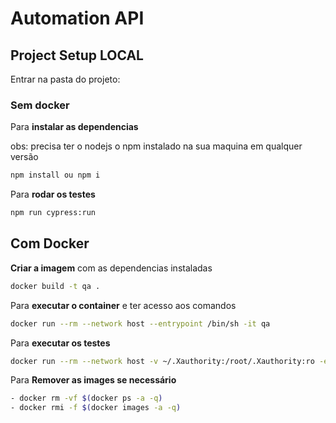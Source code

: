 # Automation API

## Project Setup LOCAL

Entrar na pasta do projeto:

### Sem docker

Para **instalar as dependencias**

obs: precisa ter o nodejs o npm instalado na sua maquina em qualquer versão

```bash
npm install ou npm i
```

Para **rodar os testes**

```bash
npm run cypress:run
```

## Com Docker

**Criar a imagem** com as dependencias instaladas

```bash
docker build -t qa .
```

Para **executar o container** e ter acesso aos comandos

```bash
docker run --rm --network host --entrypoint /bin/sh -it qa
```

Para **executar os testes**

```bash
docker run --rm --network host -v ~/.Xauthority:/root/.Xauthority:ro -e DISPLAY --entrypoint /bin/sh -it qa -c 'npm run cypress:run'
```

Para **Remover as images se necessário**

```bash
- docker rm -vf $(docker ps -a -q)
- docker rmi -f $(docker images -a -q)
```